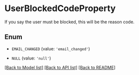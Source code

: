 # UserBlockedCodeProperty

If you say the user must be blocked, this will be the reason code.

## Enum

* `EMAIL_CHANGED` (value: `'email_changed'`)

* `NULL` (value: `'null'`)

[[Back to Model list]](../README.md#documentation-for-models) [[Back to API list]](../README.md#documentation-for-api-endpoints) [[Back to README]](../README.md)


